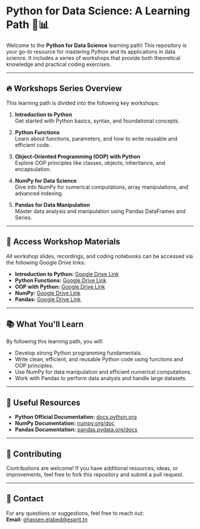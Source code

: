 # Python for Data Science: A Learning Path 🐍📊

Welcome to the **Python for Data Science** learning path! This repository is your go-to resource for mastering Python and its applications in data science. It includes a series of workshops that provide both theoretical knowledge and practical coding exercises.

---

## 🔥 Workshops Series Overview

This learning path is divided into the following key workshops:

1. **Introduction to Python**  
   Get started with Python basics, syntax, and foundational concepts.  

2. **Python Functions**  
   Learn about functions, parameters, and how to write reusable and efficient code.  

3. **Object-Oriented Programming (OOP) with Python**  
   Explore OOP principles like classes, objects, inheritance, and encapsulation.  

4. **NumPy for Data Science**  
   Dive into NumPy for numerical computations, array manipulations, and advanced indexing.  

5. **Pandas for Data Manipulation**  
   Master data analysis and manipulation using Pandas DataFrames and Series.  

---

## 📂 Access Workshop Materials

All workshop slides, recordings, and coding notebooks can be accessed via the following Google Drive links:

- **Introduction to Python:** [Google Drive Link]([#](https://drive.google.com/drive/folders/1RDX6hVtz7MWYdx--ReRErO1IjRPD6_4k?usp=sharing))  
- **Python Functions:** [Google Drive Link]([#](https://drive.google.com/drive/folders/1Py9x-YSzq-4uRiVnS_pb_x2whM7gUdJC?usp=sharing))  
- **OOP with Python:** [Google Drive Link](https://drive.google.com/drive/folders/1rv9KxkYPQ0XQNhH6yCqhz1H0fvtxyCJg?usp=sharing)  
- **NumPy:** [Google Drive Link]([#](https://drive.google.com/drive/folders/1hT3ZrRzJcD5W4z4GyDXNkq0QVfYZbxHh?usp=sharing))  
- **Pandas:** [Google Drive Link]([#](https://drive.google.com/drive/folders/1KtbDoDUbf36mKmkgfHmMwFUB_bGKESxB?usp=sharing))  

---

## 📚 What You'll Learn

By following this learning path, you will:  
- Develop strong Python programming fundamentals.  
- Write clean, efficient, and reusable Python code using functions and OOP principles.  
- Use NumPy for data manipulation and efficient numerical computations.  
- Work with Pandas to perform data analysis and handle large datasets.  

---

## 🔗 Useful Resources

- **Python Official Documentation:** [docs.python.org](https://docs.python.org)  
- **NumPy Documentation:** [numpy.org/doc](https://numpy.org/doc/)  
- **Pandas Documentation:** [pandas.pydata.org/docs](https://pandas.pydata.org/docs/)  

---

## 🤝 Contributing

Contributions are welcome! If you have additional resources, ideas, or improvements, feel free to fork this repository and submit a pull request.  

---

## 📧 Contact

For any questions or suggestions, feel free to reach out:  
**Email:** [ghassen.elabed@esprit.tn](mailto:ghassen.elabed@esprit.tn)  
